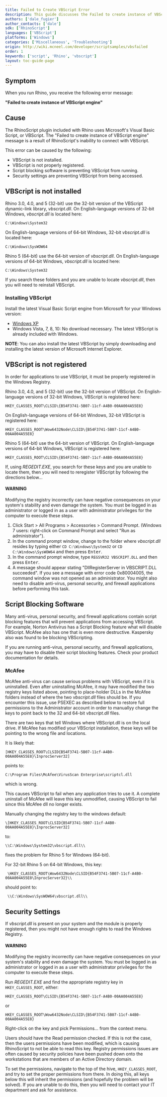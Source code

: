 ```yaml
---
title: Failed to Create VBScript Error
description: This guide discusses the Failed to create instance of VBScript engine error and how to fix it.
authors: ['dale_fugier']
author_contacts: ['dale']
sdk: ['RhinoScript']
languages: ['VBScript']
platforms: ['Windows']
categories: ['Miscellaneous', 'Troubleshooting']
origin: http://wiki.mcneel.com/developer/scriptsamples/vbsfailed
order: 1
keywords: ['script', 'Rhino', 'vbscript']
layout: toc-guide-page
---
```


 
## Symptom

When you run Rhino, you receive the following error message:

**"Failed to create instance of VBScript engine"**

## Cause

The RhinoScript plugin included with Rhino uses Microsoft's Visual Basic Script, or VBScript.  The "Failed to create instance of VBScript engine" message is a result of RhinoScript's inability to connect with VBScript.

This error can be caused by the following:

- VBScript is not installed.
- VBScript is not properly registered.
- Script blocking software is preventing VBScript from running.
- Security settings are preventing VBScript from being accessed.

## VBScript is not installed

Rhino 3.0, 4.0, and 5 (32-bit) use the 32-bit version of the VBScript dynamic-link library, *vbscript.dll*. On English-language versions of 32-bit Windows, *vbscript.dll* is located here:

```
C:\Windows\System32
```

On English-language versions of 64-bit Windows, 32-bit *vbscript.dll* is located here:

```
C:\Windows\SysWOW64
```

Rhino 5 (64-bit) use the 64-bit version of *vbscript.dll*. On English-language versions of 64-bit Windows, *vbscript.dll* is located here:

```
C:\Windows\System32
```

If you search these folders and you are unable to locate *vbscript.dll*, then you will need to reinstall VBScript.

### Installing VBScript

Install the latest Visual Basic Script engine from Microsoft for your Windows version:

- [Windows XP](http://www.microsoft.com/downloads/details.aspx?familyid=47809025-D896-482E-A0D6-524E7E844D81)
- Windows Vista, 7, 8, 10: No download necessary. The latest VBScript is already included with Windows.

**NOTE**: You can also install the latest VBScript by simply downloading and installing the latest version of Microsoft Internet Explorer.

## VBScript is not registered

In order for applications to use VBScript, it must be properly registered in the Windows Registry.

Rhino 3.0, 4.0, and 5 (32-bit) use the 32-bit version of VBScript.  On English-language versions of 32-bit Windows, VBScript is registered here:

```
HKEY_CLASSES_ROOT\CLSID\{B54F3741-5B07-11cf-A4B0-00AA004A55E8}
```

On English-language versions of 64-bit Windows, 32-bit VBScript is registered here:

```
HKEY_CLASSES_ROOT\Wow6432Node\CLSID\{B54F3741-5B07-11cf-A4B0-00AA004A55E8}
```

Rhino 5 (64-bit) use the 64-bit version of VBScript.  On English-language versions of 64-bit Windows, VBScript is registered here:

```
HKEY_CLASSES_ROOT\CLSID\{B54F3741-5B07-11cf-A4B0-00AA004A55E8}
```

If, using *REGEDIT.EXE*, you search for these keys and you are unable to locate them, then you will need to reregister VBScript by following the directions below...

<div class="bs-callout bs-callout-danger">
  <h4>WARNING</h4>
  <p>Modifying the registry incorrectly can have negative consequences on your system's stability and even damage the system.  You must be logged in as administrator or logged in as a user with administrator privileges for the computer to execute these steps.</p>
</div>

1. Click Start > All Programs > Accessories > Command Prompt. (Windows 7 users: right-click on Command Prompt and select "Run as administrator").
1. In the command prompt window, change to the folder where *vbscript.dll* resides by typing either `CD C:\Windows\System32` or `CD C:\Windows\SysWOW64` and then press <kbd>Enter</kbd>.
1. In the command prompt window, type `REGSVR32 VBSCRIPT.DLL` and then press <kbd>Enter</kbd>.
1. A message should appear stating "DllRegisterServer in VBSCRIPT.DLL succeeded". If you see a message with error code 0x80004005, the command window was not opened as an administrator.  You might also need to disable anti-virus, personal security, and firewall applications before performing this task.

## Script Blocking Software

Many anti-virus, personal security, and firewall applications contain script blocking features that will prevent applications from accessing VBScript.  For example, Norton Antivirus has a Script Blocking feature what will disable VBScript.  McAfee also has one that is even more destructive.  Kaspersky also was found to be blocking VBScripting.

If you are running anti-virus, personal security, and firewall applications, you may have to disable their script blocking features.  Check your product documentation for details.

### McAfee

McAfee anti-virus can cause serious problems with VBScript, even if it is uninstalled.  Even after uninstalling McAfee, it may have modified the two registry keys listed above, pointing to place-holder DLLs in the McAfee folders instead of where the two *vbscript.dll* files should be.  If you encounter this issue, use PSEXEC as described below to restore full permissions to the Administrator account in order to manuallyy change the keys to point back to the 32 and 64-bit *vbscript.dll* files.

There are two keys that tell Windows where VBScript.dll is on the local drive.  If McAfee has modified your VBScript installation, these keys will be pointing to the wrong file and locations.

It is likely that:

```
[HKEY_CLASSES_ROOT\CLSID{B54F3741-5B07-11cf-A4B0-00AA004A55E8}\InprocServer32]
```

points to:

```
C:\Program Files\McAfee\VirusScan Enterprise\scriptcl.dll
```

which is wrong.

This causes VBScript to fail when any application tries to use it.  A complete uninstall of McAfee will leave this key unmodified, causing VBScript to fail since this McAfee dll no longer exists.

Manually changing the registry key to the windows default:
```
\[HKEY_CLASSES_ROOT\CLSID{B54F3741-5B07-11cf-A4B0-00AA004A55E8}\InprocServer32]
```
to:

```
\\C:\Windows\System32\vbscript.dll\\
```

fixes the problem for Rhino 5 for Windows (64-bit).

For 32-bit Rhino 5 on 64-bit Windows, this key:

```
 \HKEY_CLASSES_ROOT\Wow6432Node\CLSID{B54F3741-5B07-11cf-A4B0-00AA004A55E8\InprocServer32}\\
```

should point to:

```
 \\C:\Windows\SysWOW64\vbscript.dll\\
```

## Security Settings

If *vbscript.dll* is present on your system and the module is properly registered, then you might not have enough rights to read the Windows Registry.

<div class="bs-callout bs-callout-danger">
  <h4>WARNING</h4>
  <p>Modifying the registry incorrectly can have negative consequences on your system's stability and even damage the system.  You must be logged in as administrator or logged in as a user with administrator privileges for the computer to execute these steps.</p>
</div>

Run *REGEDIT.EXE* and find the appropriate registry key in `HKEY_CLASSES_ROOT`, either:

```
HKEY_CLASSES_ROOT\CLSID\{B54F3741-5B07-11cf-A4B0-00AA004A55E8}
```

or

```
HKEY_CLASSES_ROOT\Wow6432Node\CLSID\{B54F3741-5B07-11cf-A4B0-00AA004A55E8}
```

Right-click on the key and pick Permissions... from the context menu.

Users should have the Read permission checked.  If this is not the case, then the users permissions have been modified, which is causing RhinoScript to not be able to read this key.  Registry permissions issues are often caused by security policies have been pushed down onto the workstations that are members of an Active Directory domain.

To set the permissions, navigate to the top of the hive, `HKEY_CLASSES_ROOT`, and try to set the proper permissions from there.  In doing this, all keys below this will inherit the permissions (and hopefully the problem will be solved).  If you are unable to do this, then you will need to contact your IT department and ask for assistance.

